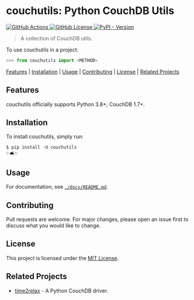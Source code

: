 # couchutils: Python CouchDB Utils

[![GitHub Actions](https://img.shields.io/github/actions/workflow/status/rwanyoike/couchutils-python/python-package.yml?branch=main)
](https://github.com/rwanyoike/couchutils-python/actions/workflows/python-package.yml?query=branch%3Amain)
[![GitHub License](https://img.shields.io/github/license/rwanyoike/couchutils-python)
](LICENSE.txt)
[![PyPI - Version](https://img.shields.io/pypi/v/couchutils)
](https://pypi.org/project/couchutils)

> A collection of CouchDB utils.

To use couchutils in a project:

```python
>>> from couchutils import <METHOD>
```

[Features](#features) | [Installation](#installation) | [Usage](#usage) | [Contributing](#contributing) | [License](#license) | [Related Projects](#related-projects)

## Features

couchutils officially supports Python 3.8+; CouchDB 1.7+.

## Installation

To install couchutils, simply run:

```shell
$ pip install -U couchutils
✨🛋✨
```

## Usage

For documentation, see [`./docs/README.md`](./docs/README.md).

## Contributing

Pull requests are welcome. For major changes, please open an issue first to discuss what you would like to change.

## License

This project is licensed under the [MIT License](./LICENSE).

## Related Projects

- [time2relax](https://github.com/rwanyoike/time2relax-python-driver) - A Python CouchDB driver.
